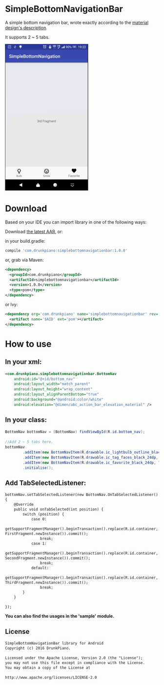 # SimpleBottomNavigationBar

A simple bottom navigation bar, wrote exactly according to the [material design's description][materialDesignLink].

It supports 2 ~ 5 tabs.

![banner](https://github.com/LarryLawrence/SimpleBottomNavigationBar/blob/master/screenshots/navi.gif)

# Download
Based on your IDE you can import library in one of the following ways:

Download [the latest AAR][mavenAarDownload], or:

in your build.gradle:
```groovy
compile 'com.drunkpiano:simplebottomnavigationbar:1.0.0'
```
or, grab via Maven:
```xml
<dependency>
  <groupId>com.drunkpiano</groupId>
  <artifactId>simplebottomnavigationbar</artifactId>
  <version>1.0.0</version>
  <type>pom</type>
</dependency>
```
or Ivy:
```xml
<dependency org='com.drunkpiano' name='simplebottomnavigationbar' rev='1.0.0'>
  <artifact name='$AID' ext='pom'></artifact>
</dependency>
```

# How to use
## In your xml:
```xml
<com.drunkpiano.simplebottomnavigationbar.BottomNav
    android:id="@+id/bottom_nav"
    android:layout_width="match_parent"
    android:layout_height="wrap_content"
    android:layout_alignParentBottom="true"
    android:background="@android:color/white"
    android:elevation="@dimen/abc_action_bar_elevation_material" />
```

## In your class:
```java
BottomNav bottomNav = (BottomNav) findViewById(R.id.bottom_nav);

//Add 2 ~ 5 tabs here.
bottomNav
        .addItem(new BottomNavItem(R.drawable.ic_lightbulb_outline_black_24dp, "Bulb"))
        .addItem(new BottomNavItem(R.drawable.ic_tag_faces_black_24dp, "Smile"))
        .addItem(new BottomNavItem(R.drawable.ic_favorite_black_24dp, "Favorite"))
        .initialise();
```

## Add TabSelectedListener:
```
bottomNav.setTabSelectedListener(new BottomNav.OnTabSelectedListener() {
    @Override
    public void onTabSelected(int position) {
        switch (position) {
            case 0:
                getSupportFragmentManager().beginTransaction().replace(R.id.container, FirstFragment.newInstance()).commit();
                break;
            case 1:
                getSupportFragmentManager().beginTransaction().replace(R.id.container, SecondFragment.newInstance()).commit();
                break;
            default:
                getSupportFragmentManager().beginTransaction().replace(R.id.container, ThirdFragment.newInstance()).commit();
                break;
        }
    }

});
```
**You can also find the usages in the 'sample' module.**

## License

```
SimpleBottomNavigationBar library for Android
Copyright (c) 2016 DrunkPiano.

Licensed under the Apache License, Version 2.0 (the "License");
you may not use this file except in compliance with the License.
You may obtain a copy of the License at

http://www.apache.org/licenses/LICENSE-2.0
```

[materialDesignLink]: https://material.google.com/components/bottom-navigation.html#bottom-navigation-specs
[mavenAarDownload]: https://jcenter.bintray.com/com/drunkpiano/simplebottomnavigationbar/1.0.0/simplebottomnavigationbar-1.0.0.aar